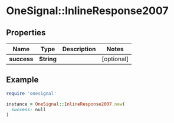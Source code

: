 # OneSignal::InlineResponse2007

## Properties

| Name | Type | Description | Notes |
| ---- | ---- | ----------- | ----- |
| **success** | **String** |  | [optional] |

## Example

```ruby
require 'onesignal'

instance = OneSignal::InlineResponse2007.new(
  success: null
)
```

